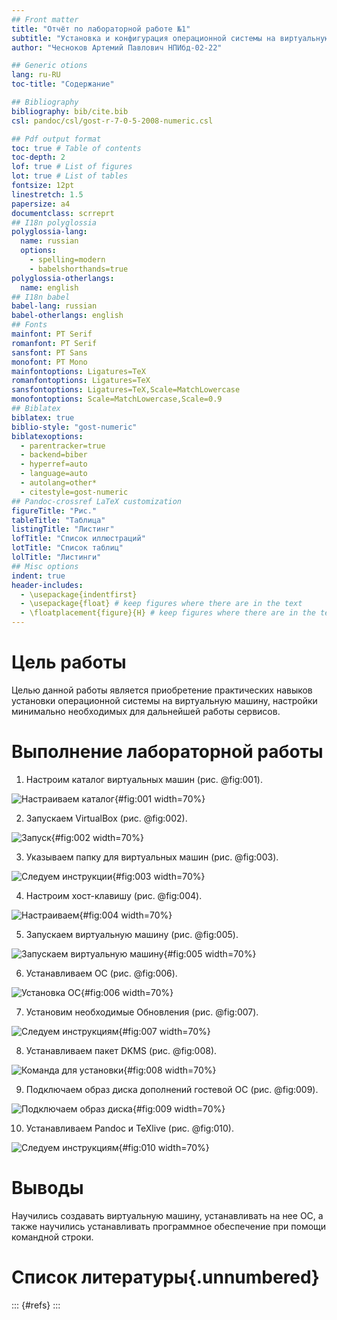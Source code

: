 ```yaml
---
## Front matter
title: "Отчёт по лабораторной работе №1"
subtitle: "Установка и конфигурация операционной системы на виртуальную машину"
author: "Чесноков Артемий Павлович НПИбд-02-22"

## Generic otions
lang: ru-RU
toc-title: "Содержание"

## Bibliography
bibliography: bib/cite.bib
csl: pandoc/csl/gost-r-7-0-5-2008-numeric.csl

## Pdf output format
toc: true # Table of contents
toc-depth: 2
lof: true # List of figures
lot: true # List of tables
fontsize: 12pt
linestretch: 1.5
papersize: a4
documentclass: scrreprt
## I18n polyglossia
polyglossia-lang:
  name: russian
  options:
	- spelling=modern
	- babelshorthands=true
polyglossia-otherlangs:
  name: english
## I18n babel
babel-lang: russian
babel-otherlangs: english
## Fonts
mainfont: PT Serif
romanfont: PT Serif
sansfont: PT Sans
monofont: PT Mono
mainfontoptions: Ligatures=TeX
romanfontoptions: Ligatures=TeX
sansfontoptions: Ligatures=TeX,Scale=MatchLowercase
monofontoptions: Scale=MatchLowercase,Scale=0.9
## Biblatex
biblatex: true
biblio-style: "gost-numeric"
biblatexoptions:
  - parentracker=true
  - backend=biber
  - hyperref=auto
  - language=auto
  - autolang=other*
  - citestyle=gost-numeric
## Pandoc-crossref LaTeX customization
figureTitle: "Рис."
tableTitle: "Таблица"
listingTitle: "Листинг"
lofTitle: "Список иллюстраций"
lotTitle: "Список таблиц"
lolTitle: "Листинги"
## Misc options
indent: true
header-includes:
  - \usepackage{indentfirst}
  - \usepackage{float} # keep figures where there are in the text
  - \floatplacement{figure}{H} # keep figures where there are in the text
---
```


# Цель работы

Целью данной работы является приобретение практических навыков установки операционной системы на виртуальную машину, настройки минимально необходимых для дальнейшей работы сервисов.

# Выполнение лабораторной работы

1. Настроим каталог виртуальных машин (рис. @fig:001).

![Настраиваем каталог](image/1.jpg){#fig:001 width=70%}

2. Запускаем VirtualBox (рис. @fig:002).

![Запуск](image/2.jpg){#fig:002 width=70%}

3. Указываем папку для виртуальных машин (рис. @fig:003).

![Следуем инструкции](image/3.jpg){#fig:003 width=70%}

4. Настроим хост-клавишу (рис. @fig:004).

![Настраиваем](image/4.jpg){#fig:004 width=70%}

5. Запускаем виртуальную машину (рис. @fig:005).

![Запускаем виртуальную машину](image/5.jpg){#fig:005 width=70%}

6. Устанавливаем ОС (рис. @fig:006).

![Установка ОС](image/5,5.jpg){#fig:006 width=70%}

7. Установим необходимые Обновления (рис. @fig:007).

![Следуем инструкциям](image/6.jpg){#fig:007 width=70%}

8. Устанавливаем пакет DKMS (рис. @fig:008).

![Команда для установки](image/7.jpg){#fig:008 width=70%}

9.  Подключаем образ диска дополнений гостевой ОС (рис. @fig:009).

![Подключаем образ диска](image/8.5.jpg){#fig:009 width=70%}

10.  Устанавливаем Pandoc и TeXlive (рис. @fig:010).

![Следуем инструкциям](image/9,5.jpg){#fig:010 width=70%}


# Выводы

Научились создавать виртуальную машину, устанавливать на нее ОС, а также научились устанавливать программное обеспечение при помощи командной строки.

# Список литературы{.unnumbered}

::: {#refs}
:::
